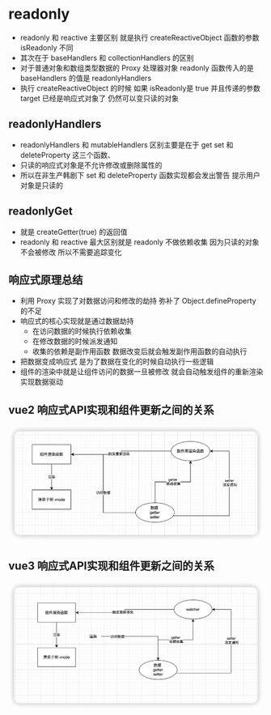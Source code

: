 # readonly

* readonly  和 reactive 主要区别 就是执行 createReactiveObject 函数的参数 isReadonly 不同
* 其次在于 baseHandlers 和 collectionHandlers 的区别
* 对于普通对象和数组类型数据的 Proxy 处理器对象  readonly 函数传入的是 baseHandlers 的值是  readonlyHandlers
* 执行 createReactiveObject 的时候 如果 isReadonly是 true 并且传递的参数 target 已经是响应式对象了 仍然可以变只读的对象

## readonlyHandlers

* readonlyHandlers 和 mutableHandlers 区别主要是在于 get set 和 deleteProperty 这三个函数、
* 只读的响应式对象是不允许修改或删除属性的
* 所以在非生产韩剧下 set 和 deleteProperty 函数实现都会发出警告 提示用户对象是只读的

## readonlyGet

* 就是 createGetter(true) 的返回值
* readonly  和 reactive  最大区别就是 readonly 不做依赖收集 因为只读的对象不会被修改 所以不需要追踪变化

## 响应式原理总结

* 利用 Proxy 实现了对数据访问和修改的劫持 弥补了 Object.defineProperty 的不足
* 响应式的核心实现就是通过数据劫持
  * 在访问数据的时候执行依赖收集
  * 在修改数据的时候派发通知
  * 收集的依赖是副作用函数 数据改变后就会触发副作用函数的自动执行
* 把数据变成响应式 是为了数据在变化的时候自动执行一些逻辑
* 组件的渲染中就是让组件访问的数据一旦被修改 就会自动触发组件的重新渲染 实现数据驱动

## vue2 响应式API实现和组件更新之间的关系

![图片](../../../assets/vue/vue2-reactive.png)

## vue3 响应式API实现和组件更新之间的关系

![图片](../../../assets/vue/vue3-reactive.png)
